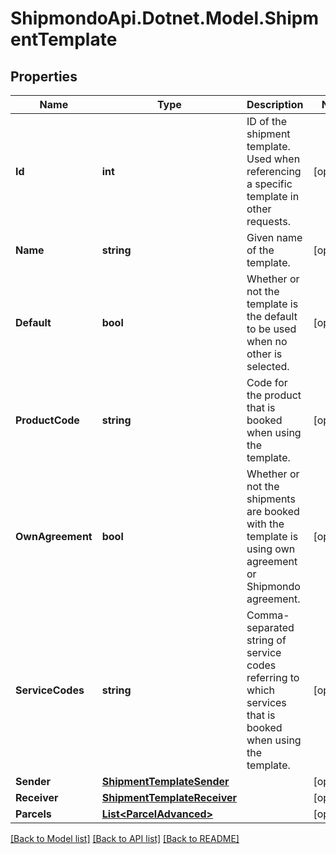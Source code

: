 # ShipmondoApi.Dotnet.Model.ShipmentTemplate

## Properties

Name | Type | Description | Notes
------------ | ------------- | ------------- | -------------
**Id** | **int** | ID of the shipment template. Used when referencing a specific template in other requests. | [optional] 
**Name** | **string** | Given name of the template. | [optional] 
**Default** | **bool** | Whether or not the template is the default to be used when no other is selected. | [optional] 
**ProductCode** | **string** | Code for the product that is booked when using the template. | [optional] 
**OwnAgreement** | **bool** | Whether or not the shipments are booked with the template is using own agreement or Shipmondo agreement. | [optional] 
**ServiceCodes** | **string** | Comma-separated string of service codes referring to which services that is booked when using the template. | [optional] 
**Sender** | [**ShipmentTemplateSender**](ShipmentTemplateSender.md) |  | [optional] 
**Receiver** | [**ShipmentTemplateReceiver**](ShipmentTemplateReceiver.md) |  | [optional] 
**Parcels** | [**List&lt;ParcelAdvanced&gt;**](ParcelAdvanced.md) |  | [optional] 

[[Back to Model list]](../README.md#documentation-for-models) [[Back to API list]](../README.md#documentation-for-api-endpoints) [[Back to README]](../README.md)


